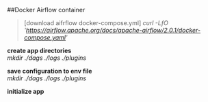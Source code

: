 ##Docker Airflow container
>[download aifrflow docker-compose.yml] *curl -LfO 'https://airflow.apache.org/docs/apache-airflow/2.0.1/docker-compose.yaml'*

**create app directories**<br>
*mkdir ./dags ./logs ./plugins*

**save configuration to env file**<br>
*mkdir ./dags ./logs ./plugins*


**initialize app**